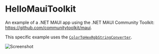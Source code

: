 # HelloMauiToolkit
 An example of a .NET MAUI app using the .NET MAUI Community Toolkit: https://github.com/communitytoolkit/maui.

 This specific example uses the [`ColorToHexRgbStringConverter`](https://github.com/CommunityToolkit/Maui/blob/202565a8ac06ae2df81123ebb87cce8c8ea673b9/src/CommunityToolkit.Maui/Converters/ColorToStringConverter.shared.cs#L25-L30).

![Screenshot](https://user-images.githubusercontent.com/13558917/136874004-97d0792d-2561-44e9-afcb-9cc54ee35d02.png)


